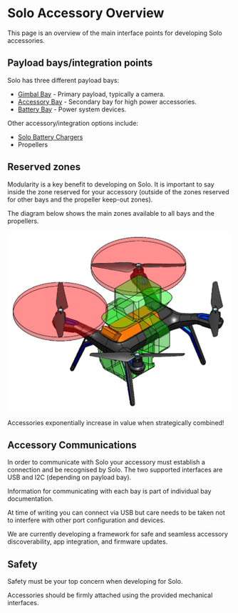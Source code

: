 # Solo Accessory Overview

This page is an overview of the main interface points for developing Solo accessories.


## Payload bays/integration points

Solo has three different payload bays:

* [Gimbal Bay](hardware-gimbalbay.md) - Primary payload, typically a camera.
* [Accessory Bay](hardware-accessorybay.md) - Secondary bay for high power accessories.
* [Battery Bay](hardware-batterybay.md) - Power system devices.

Other accessory/integration options include:

* [Solo Battery Chargers](hardware-battery-charging.md)
* Propellers


## Reserved zones

Modularity is a key benefit to developing on Solo. It is important to say inside the zone reserved for your accessory (outside of the zones reserved for other bays and the propeller keep-out zones). 

The diagram below shows the main zones available to all bays and the propellers.

![Solo Accessory Zones](/images/solo-accessory-zones.jpg)

Accessories exponentially increase in value when strategically combined!


## Accessory Communications

In order to communicate with Solo your accessory must establish a connection and be recognised by Solo. The two supported interfaces are USB and I2C (depending on payload bay).

Information for communicating with each bay is part of individual bay documentation.


<aside class="note">
At time of writing you can connect via USB but care needs to be taken not to interfere with other port configuration and devices.

We are currently developing a framework for safe and seamless accessory discoverability, app integration, and firmware updates.
</aside>



## Safety

Safety must be your top concern when developing for Solo.

Accessories should be firmly attached using the provided mechanical interfaces. 



